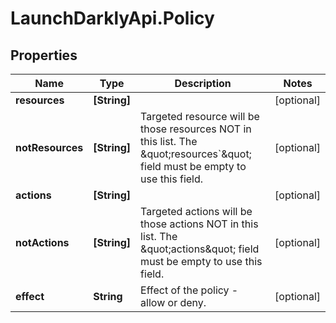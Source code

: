 # LaunchDarklyApi.Policy

## Properties
Name | Type | Description | Notes
------------ | ------------- | ------------- | -------------
**resources** | **[String]** |  | [optional] 
**notResources** | **[String]** | Targeted resource will be those resources NOT in this list. The \&quot;resources&#x60;\&quot; field must be empty to use this field. | [optional] 
**actions** | **[String]** |  | [optional] 
**notActions** | **[String]** | Targeted actions will be those actions NOT in this list. The \&quot;actions\&quot; field must be empty to use this field. | [optional] 
**effect** | **String** | Effect of the policy - allow or deny. | [optional] 


